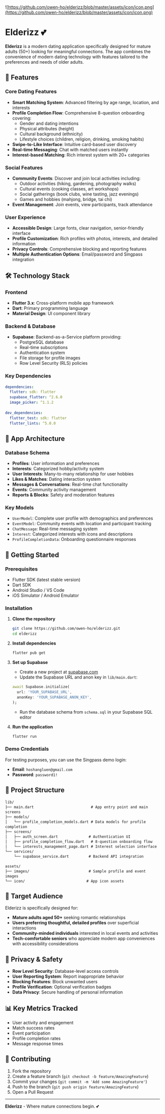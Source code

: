 ![https://github.com/owen-ho/elderizz/blob/master/assets/icon/icon.png](https://github.com/owen-ho/elderizz/blob/master/assets/icon/icon.png)
# Elderizz 💕

**Elderizz** is a modern dating application specifically designed for mature adults (50+) looking for meaningful connections. The app combines the convenience of modern dating technology with features tailored to the preferences and needs of older adults.

## 🌟 Features

### Core Dating Features
- **Smart Matching System**: Advanced filtering by age range, location, and interests
- **Profile Completion Flow**: Comprehensive 8-question onboarding covering:
  - Gender and dating intentions
  - Physical attributes (height)
  - Cultural background (ethnicity)
  - Lifestyle choices (children, religion, drinking, smoking habits)
- **Swipe-to-Like Interface**: Intuitive card-based user discovery
- **Real-time Messaging**: Chat with matched users instantly
- **Interest-based Matching**: Rich interest system with 20+ categories

### Social Features
- **Community Events**: Discover and join local activities including:
  - Outdoor activities (hiking, gardening, photography walks)
  - Cultural events (cooking classes, art workshops)
  - Social gatherings (book clubs, wine tasting, jazz evenings)
  - Games and hobbies (mahjong, bridge, tai chi)
- **Event Management**: Join events, view participants, track attendance

### User Experience
- **Accessible Design**: Large fonts, clear navigation, senior-friendly interface
- **Profile Customization**: Rich profiles with photos, interests, and detailed information
- **Privacy Controls**: Comprehensive blocking and reporting features
- **Multiple Authentication Options**: Email/password and Singpass integration

## 🛠️ Technology Stack

### Frontend
- **Flutter 3.x**: Cross-platform mobile app framework
- **Dart**: Primary programming language
- **Material Design**: UI component library

### Backend & Database
- **Supabase**: Backend-as-a-Service platform providing:
  - PostgreSQL database
  - Real-time subscriptions
  - Authentication system
  - File storage for profile images
  - Row Level Security (RLS) policies

### Key Dependencies
```yaml
dependencies:
  flutter: sdk: flutter
  supabase_flutter: ^2.6.0
  image_picker: ^1.1.2
  
dev_dependencies:
  flutter_test: sdk: flutter
  flutter_lints: ^5.0.0
```

## 📱 App Architecture

### Database Schema
- **Profiles**: User information and preferences
- **Interests**: Categorized hobby/activity system
- **User Interests**: Many-to-many relationship for user hobbies
- **Likes & Matches**: Dating interaction system
- **Messages & Conversations**: Real-time chat functionality
- **Events**: Community activity management
- **Reports & Blocks**: Safety and moderation features

### Key Models
- `UserModel`: Complete user profile with demographics and preferences
- `EventModel`: Community events with location and participant tracking
- `ChatMessage`: Real-time messaging system
- `Interest`: Categorized interests with icons and descriptions
- `ProfileCompletionData`: Onboarding questionnaire responses

## 🚀 Getting Started

### Prerequisites
- Flutter SDK (latest stable version)
- Dart SDK
- Android Studio / VS Code
- iOS Simulator / Android Emulator

### Installation

1. **Clone the repository**
   ```bash
   git clone https://github.com/owen-ho/elderizz.git
   cd elderizz
   ```

2. **Install dependencies**
   ```bash
   flutter pub get
   ```

3. **Set up Supabase**
   - Create a new project at [supabase.com](https://supabase.com)
   - Update the Supabase URL and anon key in `lib/main.dart`:
   ```dart
   await Supabase.initialize(
     url: 'YOUR_SUPABASE_URL',
     anonKey: 'YOUR_SUPABASE_ANON_KEY',
   );
   ```
   - Run the database schema from `schema.sql` in your Supabase SQL editor

4. **Run the application**
   ```bash
   flutter run
   ```

### Demo Credentials
For testing purposes, you can use the Singpass demo login:
- **Email**: `hoshangluen@gmail.com`
- **Password**: `password1!`

## 📁 Project Structure

```
lib/
├── main.dart                          # App entry point and main screens
├── models/
│   └── profile_completion_models.dart # Data models for profile completion
├── screens/
│   ├── auth_screen.dart              # Authentication UI
│   ├── profile_completion_flow.dart   # 8-question onboarding flow
│   └── interests_management_page.dart # Interest selection interface
└── services/
    └── supabase_service.dart         # Backend API integration

assets/
├── images/                           # Sample profile and event images
└── icon/                            # App icon assets
```

## 🎯 Target Audience

Elderizz is specifically designed for:
- **Mature adults aged 50+** seeking romantic relationships
- **Users preferring thoughtful, detailed profiles** over superficial interactions
- **Community-minded individuals** interested in local events and activities
- **Tech-comfortable seniors** who appreciate modern app conveniences with accessibility considerations

## 🔐 Privacy & Safety

- **Row Level Security**: Database-level access controls
- **User Reporting System**: Report inappropriate behavior
- **Blocking Features**: Block unwanted users
- **Profile Verification**: Optional verification badges
- **Data Privacy**: Secure handling of personal information

## 📊 Key Metrics Tracked

- User activity and engagement
- Match success rates
- Event participation
- Profile completion rates
- Message response times

## 🤝 Contributing

1. Fork the repository
2. Create a feature branch (`git checkout -b feature/AmazingFeature`)
3. Commit your changes (`git commit -m 'Add some AmazingFeature'`)
4. Push to the branch (`git push origin feature/AmazingFeature`)
5. Open a Pull Request

---

**Elderizz** - Where mature connections begin. 💕
